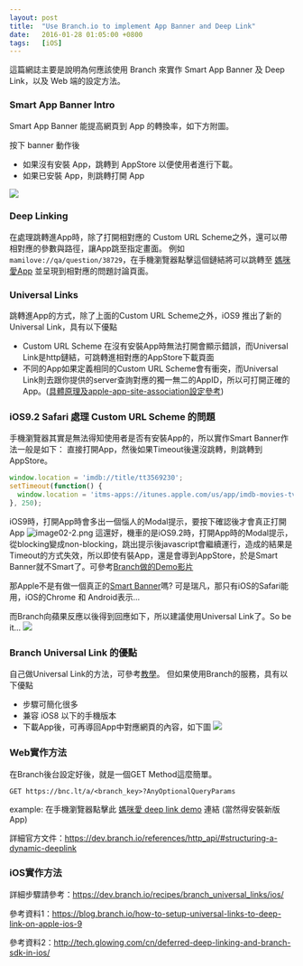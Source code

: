```yaml
---
layout: post
title:  "Use Branch.io to implement App Banner and Deep Link"
date:   2016-01-28 01:05:00 +0800
tags:   [iOS]
---
```


這篇網誌主要是說明為何應該使用 Branch 來實作 Smart App Banner 及 Deep Link，以及 Web 端的設定方法。

### Smart App Banner Intro
Smart App Banner 能提高網頁到 App 的轉換率，如下方附圖。

按下 banner 動作後
 - 如果沒有安裝 App，跳轉到 AppStore 以便使用者進行下載。
 - 如果已安裝 App，則跳轉打開 App

![](https://developer.apple.com/library/ios/documentation/AppleApplications/Reference/SafariWebContent/Art/smartbanner_2x.png)

<!--more-->

### Deep Linking
在處理跳轉進App時，除了打開相對應的 Custom URL Scheme之外，還可以帶相對應的參數與路徑，讓App跳至指定畫面。
例如 `mamilove://qa/question/38729`，在手機瀏覽器點擊這個鏈結將可以跳轉至 [媽咪愛App](https://mamilove.com.tw/app) 並呈現到相對應的問題討論頁面。

### Universal Links
跳轉進App的方式，除了上面的Custom URL Scheme之外，iOS9 推出了新的Universal Link，具有以下優點
 - Custom URL Scheme 在沒有安裝App時無法打開會顯示錯誤，而Universal Link是http鏈結，可跳轉進相對應的AppStore下載頁面
 - 不同的App如果定義相同的Custom URL Scheme會有衝突，而Universal Link則去跟你提供的server查詢對應的獨一無二的AppID，所以可打開正確的App。([具體原理及apple-app-site-association設定參考](https://blog.branch.io/how-to-setup-universal-links-to-deep-link-on-apple-ios-9))

### iOS9.2 Safari 處理 Custom URL Scheme 的問題
手機瀏覽器其實是無法得知使用者是否有安裝App的，所以實作Smart Banner作法一般是如下：
直接打開App，然後如果Timeout後還沒跳轉，則跳轉到AppStore。
```js
window.location = 'imdb://title/tt3569230';
setTimeout(function() {
  window.location = 'itms-apps://itunes.apple.com/us/app/imdb-movies-tv/id342792525'
}, 250);
```
iOS9時，打開App時會多出一個惱人的Modal提示，要按下確認後才會真正打開App
<img class="center" src="http://user-image.logdown.io/user/9212/blog/9082/post/458926/bxPsfzpHSM6Fhffm3FUz_image02-2.png" alt="image02-2.png">
這還好，機車的是iOS9.2時，打開App時的Modal提示，從blocking變成non-blocking，跳出提示後javascript會繼續運行，造成的結果是Timeout的方式失效，所以即使有裝App，還是會導到AppStore，於是Smart Banner就不Smart了。可參考[Branch做的Demo影片](https://www.youtube.com/watch?v=OtyuQ5fX40s)

那Apple不是有做一個真正的[Smart Banner](https://developer.apple.com/library/ios/documentation/AppleApplications/Reference/SafariWebContent/PromotingAppswithAppBanners/PromotingAppswithAppBanners.html)嗎?
可是瑞凡，那只有iOS的Safari能用，iOS的Chrome 和 Android表示...

而Branch向蘋果反應以後得到回應如下，所以建議使用Universal Link了。So be it...
![](https://cdn2.hubspot.net/hub/480264/hubfs/AppleiOS9.2Response.png?t=1453876233775&width=640)

### Branch Universal Link 的優點
自己做Universal Link的方法，可參考[教學](https://blog.branch.io/how-to-setup-universal-links-to-deep-link-on-apple-ios-9)。
但如果使用Branch的服務，具有以下優點
- 步驟可簡化很多
- 兼容 iOS8 以下的手機版本
- 下載App後，可再導回App中對應網頁的內容，如下圖
![](https://cdn2.hubspot.net/hub/480264/hubfs/1_Blog/how_branch_improves_universal_links.png?t=1453915433517&width=980)

### Web實作方法
在Branch後台設定好後，就是一個GET Method這麼簡單。
```
GET https://bnc.lt/a/<branch_key>?AnyOptionalQueryParams
```
example: 在手機瀏覽器點擊此 <a href="https://bnc.lt/a/key_live_gol1gc7x428W2F8Zds9yrfoeAFlWFIlS?\$deeplink_path=qa/question/38729">媽咪愛 deep link demo</a> 連結 (當然得安裝新版App)

詳細官方文件：<https://dev.branch.io/references/http_api/#structuring-a-dynamic-deeplink>

### iOS實作方法
詳細步驟請參考：<https://dev.branch.io/recipes/branch_universal_links/ios/>

參考資料1：<https://blog.branch.io/how-to-setup-universal-links-to-deep-link-on-apple-ios-9>

參考資料2：<http://tech.glowing.com/cn/deferred-deep-linking-and-branch-sdk-in-ios/>
